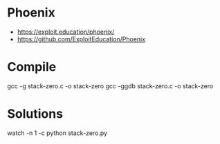# Phoenix

- https://exploit.education/phoenix/
- https://github.com/ExploitEducation/Phoenix

# Compile

gcc -g stack-zero.c -o stack-zero
gcc -ggdb stack-zero.c -o stack-zero

# Solutions

watch -n 1 -c python stack-zero.py
